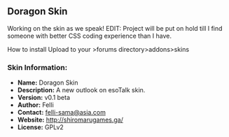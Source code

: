 ## Doragon Skin

Working on the skin as we speak!
EDIT: Project will be put on hold till I find someone with better CSS coding experience than I have.

How to install
Upload to your >forums directory>addons>skins

### Skin Information:
 - **Name:** Doragon Skin
 - **Description:** A new outlook on esoTalk skin.
 - **Version:** v0.1 beta
 - **Author:** Felli
 - **Contact:** felli-sama@asia.com
 - **Website:** http://shiromarugames.ga/
 - **License:** GPLv2

